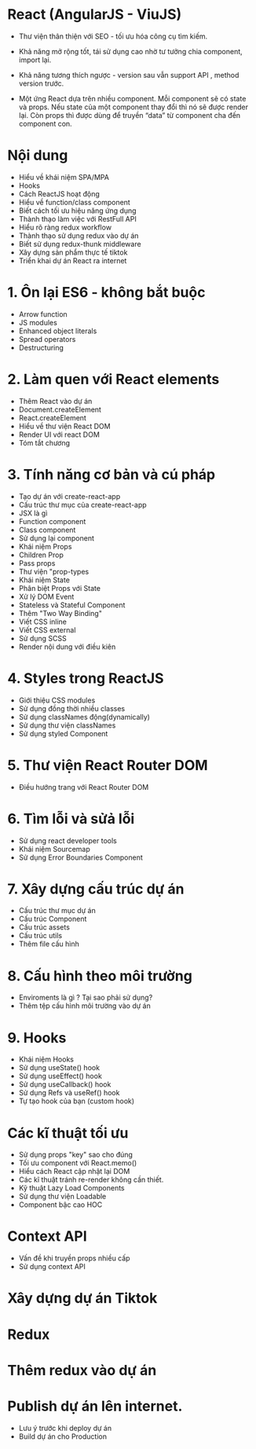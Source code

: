 # React (AngularJS - ViuJS)
+ Thư viện thân thiện với SEO - tối ưu hóa công cụ tìm kiếm.
+ Khả năng mở rộng tốt, tái sử dụng cao nhờ tư tưởng chia component, import lại.
+ Khả năng tương thích ngược - version sau vẫn support API , method version trước.

+ Một ứng React dựa trên nhiều component. Mỗi component sẽ có state và props. Nếu state của một component thay đổi thì nó sẽ được render lại. Còn props thì được dùng để truyền “data” từ component cha đến component con.

# Nội dung
+ Hiểu về khái niệm SPA/MPA
+ Hooks
+ Cách ReactJS hoạt động
+ Hiểu về function/class component
+ Biết cách tối ưu hiệu năng ứng dụng
+ Thành thạo làm việc với RestFull API
+ Hiểu rõ ràng redux workflow
+ Thành thạo sử dụng redux vào dự án
+ Biết sử dụng redux-thunk middleware
+ Xây dựng sản phẩm thực tế tiktok
+ Triển khai dự án React ra internet

# 1. Ôn lại ES6 - không bắt buộc
+ Arrow function
+ JS modules
+ Enhanced object literals
+ Spread operators
+ Destructuring

# 2. Làm quen với React elements
+ Thêm React vào dự án
+ Document.createElement
+ React.createElement
+ Hiểu về thư viện React DOM
+ Render UI với react DOM
+ Tóm tắt chương

# 3. Tính năng cơ bản và cú pháp
+ Tạo dự án với create-react-app
+ Cấu trúc thư mục của create-react-app
+ JSX là gì
+ Function component
+ Class component
+ Sử dụng lại component
+ Khái niệm Props
+ Children Prop 
+ Pass props
+ Thư viện "prop-types
+ Khái niệm State
+ Phân biệt Props với State
+ Xử lý DOM Event
+ Stateless và Stateful Component
+ Thêm "Two Way Binding"
+ Viết CSS inline
+ Viết CSS external
+ Sử dụng SCSS
+ Render nội dung với điều kiên

# 4. Styles trong ReactJS
+ Giới thiệu CSS modules
+ Sử dụng đồng thời nhiều classes
+ Sử dụng classNames động(dynamically)
+ Sử dụng thư viện classNames
+ Sử dụng styled Component

# 5. Thư viện  React Router DOM
+ Điều hướng trang với React Router DOM

# 6. Tìm lỗi và sửả lỗi
+ Sử dụng react developer tools
+ Khái niệm Sourcemap
+ Sử dụng Error Boundaries Component

# 7. Xây dựng cấu trúc dự án
+ Cấu trúc thư mục dự án
+ Cấu trúc Component
+ Cấu trúc assets
+ Cấu trúc utils
+ Thêm file cấu hình

# 8. Cấu hình theo môi trường
+ Enviroments là gì ? Tại sao phải sử dụng?
+ Thêm tệp cấu hình môi trường vào dự án

# 9. Hooks
+ Khái niệm Hooks
+ Sử dụng useState() hook
+ Sử dụng useEffect() hook
+ Sử dụng useCallback() hook
+ Sử dụng Refs và useRef() hook
+ Tự tạo hook của bạn (custom hook)

# Các kĩ thuật tối ưu 
+ Sử dụng props "key" sao cho đúng 
+ Tối ưu component với React.memo()
+ Hiểu cách React cập nhật lại DOM
+ Các kĩ thuật tránh re-render không cần thiết.
+ Kỹ thuật Lazy Load Components
+ Sử dụng thư viện Loadable
+ Component bậc cao HOC

# Context API
+ Vấn đề khi truyền props nhiều cấp
+ Sử dụng context API

# Xây dựng dự án Tiktok
# Redux
# Thêm redux vào dự án
# Publish dự án lên internet.
+ Lưu ý trước khi deploy dự án
+ Build dự án cho Production


